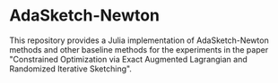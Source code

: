 # AdaSketch-Newton 

This repository provides a Julia implementation of AdaSketch-Newton methods and other baseline methods for the experiments in the paper "Constrained Optimization via Exact Augmented Lagrangian and Randomized Iterative Sketching".